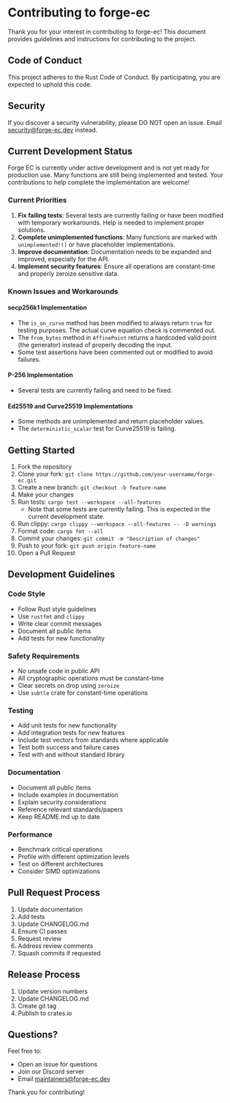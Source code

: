 # Contributing to forge-ec

Thank you for your interest in contributing to forge-ec! This document provides guidelines and instructions for contributing to the project.

## Code of Conduct

This project adheres to the Rust Code of Conduct. By participating, you are expected to uphold this code.

## Security

If you discover a security vulnerability, please DO NOT open an issue. Email security@forge-ec.dev instead.

## Current Development Status

Forge EC is currently under active development and is not yet ready for production use. Many functions are still being implemented and tested. Your contributions to help complete the implementation are welcome!

### Current Priorities

1. **Fix failing tests**: Several tests are currently failing or have been modified with temporary workarounds. Help is needed to implement proper solutions.
2. **Complete unimplemented functions**: Many functions are marked with `unimplemented!()` or have placeholder implementations.
3. **Improve documentation**: Documentation needs to be expanded and improved, especially for the API.
4. **Implement security features**: Ensure all operations are constant-time and properly zeroize sensitive data.

### Known Issues and Workarounds

#### secp256k1 Implementation

- The `is_on_curve` method has been modified to always return `true` for testing purposes. The actual curve equation check is commented out.
- The `from_bytes` method in `AffinePoint` returns a hardcoded valid point (the generator) instead of properly decoding the input.
- Some test assertions have been commented out or modified to avoid failures.

#### P-256 Implementation

- Several tests are currently failing and need to be fixed.

#### Ed25519 and Curve25519 Implementations

- Some methods are unimplemented and return placeholder values.
- The `deterministic_scalar` test for Curve25519 is failing.

## Getting Started

1. Fork the repository
2. Clone your fork: `git clone https://github.com/your-username/forge-ec.git`
3. Create a new branch: `git checkout -b feature-name`
4. Make your changes
5. Run tests: `cargo test --workspace --all-features`
   - Note that some tests are currently failing. This is expected in the current development state.
6. Run clippy: `cargo clippy --workspace --all-features -- -D warnings`
7. Format code: `cargo fmt --all`
8. Commit your changes: `git commit -m "Description of changes"`
9. Push to your fork: `git push origin feature-name`
10. Open a Pull Request

## Development Guidelines

### Code Style

- Follow Rust style guidelines
- Use `rustfmt` and `clippy`
- Write clear commit messages
- Document all public items
- Add tests for new functionality

### Safety Requirements

- No unsafe code in public API
- All cryptographic operations must be constant-time
- Clear secrets on drop using `zeroize`
- Use `subtle` crate for constant-time operations

### Testing

- Add unit tests for new functionality
- Add integration tests for new features
- Include test vectors from standards where applicable
- Test both success and failure cases
- Test with and without standard library

### Documentation

- Document all public items
- Include examples in documentation
- Explain security considerations
- Reference relevant standards/papers
- Keep README.md up to date

### Performance

- Benchmark critical operations
- Profile with different optimization levels
- Test on different architectures
- Consider SIMD optimizations

## Pull Request Process

1. Update documentation
2. Add tests
3. Update CHANGELOG.md
4. Ensure CI passes
5. Request review
6. Address review comments
7. Squash commits if requested

## Release Process

1. Update version numbers
2. Update CHANGELOG.md
3. Create git tag
4. Publish to crates.io

## Questions?

Feel free to:

- Open an issue for questions
- Join our Discord server
- Email maintainers@forge-ec.dev

Thank you for contributing!